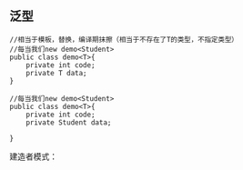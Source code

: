 ## 泛型

    //相当于模板，替换，编译期抹擦（相当于不存在了T的类型，不指定类型）    
    //每当我们new demo<Student> 
    public class demo<T>{
        private int code;
        private T data;
    }

    //每当我们new demo<Student> 
    public class demo<T>{
        private int code;
        private Student data;
        
    }

建造者模式：

